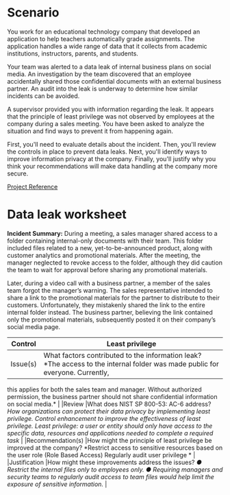 # Scenario
You work for an educational technology company that developed an application to help teachers automatically grade assignments. The application handles a wide range of data that it collects from academic institutions, instructors, parents, and students.

Your team was alerted to a data leak of internal business plans on social media. An investigation by the team discovered that an employee accidentally shared those confidential documents with an external business partner. An audit into the leak is underway to determine how similar incidents can be avoided.

A supervisor provided you with information regarding the leak. It appears that the principle of least privilege was not observed by employees at the company during a sales meeting. You have been asked to analyze the situation and find ways to prevent it from happening again.

First, you'll need to evaluate details about the incident. Then, you'll review the controls in place to prevent data leaks. Next, you'll identify ways to improve information privacy at the company. Finally, you'll justify why you think your recommendations will make data handling at the company more secure.

[Project Reference](https://www.coursera.org/learn/assets-threats-and-vulnerabilities)

# Data leak worksheet
**Incident Summary:** During a meeting, a sales manager shared access to a folder containing internal-only documents with their team. This folder included files related to a new, yet-to-be-announced product, along with customer analytics and promotional materials. After the meeting, the manager neglected to revoke access to the folder, although they did caution the team to wait for approval before sharing any promotional materials.

Later, during a video call with a business partner, a member of the sales team forgot the manager’s warning. The sales representative intended to share a link to the promotional materials for the partner to distribute to their customers. Unfortunately, they mistakenly shared the link to the entire internal folder instead. The business partner, believing the link contained only the promotional materials, subsequently posted it on their company’s social media page.

|Control|Least privilege|
|---------------|------------------------------------------------------------------------------------------------|
|Issue(s)       |What factors contributed to the information leak? *The access to the internal folder was made public for everyone. Currently,
this applies for both the sales team and manager. Without authorized
permission, the business partner should not share confidential information
on social media.*                                             |
|Review       |What does NIST SP 800-53: AC-6 address? *How organizations can protect their data privacy by implementing least
privilege. Control enhancement to improve the effectiveness of least
privilege.
Least privilege: a user or entity should only have access to the specific data,
resources and applications needed to complete a required task*                                               |
|Recommendation(s)       |How might the principle of least privilege be improved at the company? *Restrict access to sensitive resources based on the user role (Role
Based Access)
Regularly audit user privilege *                                               |
|Justification       |How might these improvements address the issues? *● Restrict the internal files only to employees only.
● Requiring managers and security teams to regularly audit access to
team files would help limit the exposure of sensitive information.*                                               |



